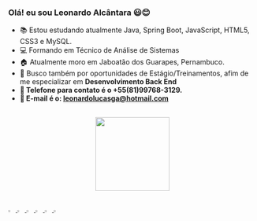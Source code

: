 ### Olá! eu sou Leonardo Alcântara 😃😊

-   📚   Estou estudando atualmente Java, Spring Boot, JavaScript, HTML5, CSS3 e MySQL.
- 	💻   Formando em Técnico de Análise de Sistemas
-   🏠   Atualmente moro em Jaboatão dos Guarapes, Pernambuco.     
-   💼   Busco também por oportunidades de Estágio/Treinamentos, afim de me especializar em <Strong> Desenvolvimento Back End<Strong/>
-   📱    Telefone para contato é o +55(81)99768-3129.
-   📧    E-mail é o: leonardolucasga@hotmail.com
  ##
  <div align="center">
  <a href="  <a href="https://github.com/leonardolucasga">
  <img height="150em" src="https://github-readme-stats.vercel.app/api/top-langs/?username=leonardolucasga&layout=compact&langs_count=7&theme=dark"/>
</div>

## 
<img width="3%" src="https://cdn.jsdelivr.net/gh/devicons/devicon/icons/java/java-original-wordmark.svg">
<img width="3%" src="https://cdn.jsdelivr.net/gh/devicons/devicon/icons/spring/spring-original.svg">
<img width="3%" src="https://cdn.jsdelivr.net/gh/devicons/devicon/icons/javascript/javascript-original.svg"> 
<img width="3%" src="https://cdn.jsdelivr.net/gh/devicons/devicon/icons/html5/html5-original.svg">  
<img width="3%" src="https://cdn.jsdelivr.net/gh/devicons/devicon/icons/css3/css3-original.svg">   
<img width="3%" src="https://cdn.jsdelivr.net/gh/devicons/devicon/icons/mysql/mysql-original.svg">



